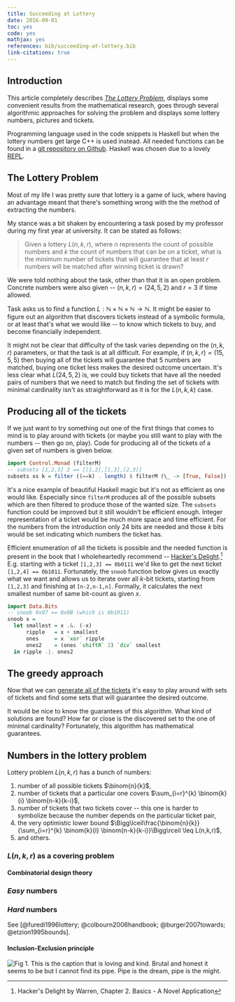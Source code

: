 ```yaml
---
title: Succeeding at Lottery
date: 2016-09-01
toc: yes
code: yes
mathjax: yes
references: bib/succeeding-at-lottery.bib
link-citations: true
---
```


## Introduction

This article completely describes [*The Lottery Problem*](#the-lottery-problem),
displays some convenient results from the mathematical research, goes through
several algorithmic approaches for solving the problem and displays some lottery
numbers, pictures and tickets.

Programming language used in the code snippets is Haskell but when the lottery
numbers get large C++ is used instead. All needed functions can be found in a
[git repository on Github](https://github.com/vjeranc/lottery). Haskell was
chosen due to a lovely
[REPL](https://en.wikipedia.org/wiki/Read%E2%80%93eval%E2%80%93print_loop).

## The Lottery Problem

Most of my life I was pretty sure that lottery is a game of luck, where having
an advantage meant that there's something wrong with the the method of
extracting the numbers.

My stance was a bit shaken by encountering a task posed by my professor during
my first year at university. It can be stated as follows:

> Given a lottery $L(n, k, r)$, where $n$ represents the count of possible
> numbers and $k$ the count of numbers that can be on a ticket, what is the
> minimum number of tickets that will guarantee that at least $r$ numbers will
> be matched after winning ticket is drawn?

We were told nothing about the task, other than that it is an open problem.
Concrete numbers were also given -- $(n, k, r) = (24, 5, 2)$ and $r=3$ if time
allowed.

Task asks us to find a function
$L : \mathbb{N}\times \mathbb{N}\times \mathbb{N} \rightarrow \mathbb{N}$. It
might be easier to figure out an algorithm that discovers tickets instead of a
symbolic formula, or at least that's what we would like -- to know which
tickets to buy, and become financially independent.

It might not be clear that difficulty of the task varies depending on the
$(n, k, r)$ parameters, or that the task is at all difficult. For example, if
$(n, k, r) = (15, 5, 5)$ then buying all of the tickets will guarantee that $5$
numbers are matched, buying one ticket less makes the desired outcome
uncertain. It's less clear what $L(24, 5, 2)$ is, we could buy tickets that
have all the needed pairs of numbers that we need to match but finding the set
of tickets with minimal cardinality isn't as straightforward as it is for the
$L(n, k, k)$ case.

## Producing all of the tickets

If we just want to try something out one of the first things that comes to mind
is to play around with tickets (or maybe you still want to play with the numbers
-- then go on, play). Code for producing all of the tickets of a given set of
numbers is given below.

```haskell
import Control.Monad (filterM)
-- subsets [1,2,3] 2 == [[1,2],[1,3],[2,3]]
subsets xs k = filter ((==k) . length) $ filterM (\_ -> [True, False]) xs
```

It's a nice example of beautiful Haskell magic but it's not as efficient as one
would like. Especially since `filterM` produces all of the possible subsets
which are then filtered to produce those of the wanted size. The `subsets`
function could be improved but it still wouldn't be efficient enough. Integer
representation of a ticket would be much more space and time efficient. For the
numbers from the introduction only 24 bits are needed and those $k$ bits would
be set indicating which numbers the ticket has.

Efficient enumeration of all the tickets is possible and the needed function is
present in the book that I wholeheartedly recommend -- [Hacker's
Delight](http://www.hackersdelight.org/).[^1] E.g. starting with a ticket
`[1,2,3] == 0b0111` we'd like to get the next ticket `[1,2,4] == 0b1011`.
Fortunately, the `snoob` function below gives us exactly what we want and allows
us to iterate over all $k$-bit tickets, starting from `[1,2,3]` and finishing at
`[n-2,n-1,n]`. Formally, it calculates the next smallest number of same
bit-count as given $x$.

```haskell
import Data.Bits
-- snoob 0x07 == 0x0B (which is 0b1011)
snoob x =
  let smallest = x .&. (-x)
      ripple   = x + smallest
      ones     = x `xor` ripple
      ones2    = (ones `shiftR` 2) `div` smallest
  in ripple .|. ones2
```

## The greedy approach

Now that we can [generate all of the tickets](#producing-all-of-the-tickets)
it's easy to play around with sets of tickets and find some sets that will
guarantee the desired outcome.

It would be nice to know the guarantees of this algorithm. What kind of
solutions are found? How far or close is the discovered set to the one of
minimal cardinality? Fortunately, this algorithm has mathematical guarantees.

## Numbers in the lottery problem

Lottery problem $L(n,k,r)$ has a bunch of numbers:

1. number of all possible tickets $\binom{n}{k}$,
2. number of tickets that a particular one covers $\sum_{i=r}^{k} \binom{k}{i}
\binom{n-k}{k-i}$,
3. number of tickets that two tickets cover -- this one is harder to symbolize
because the number depends on the particular ticket pair,
4. the very optimistic lower bound
$\Bigg\lceil\frac{\binom{n}{k}}{\sum_{i=r}^{k}
  \binom{k}{i} \binom{n-k}{k-i}}\Bigg\rceil \leq L(n,k,r)$,
5. and others.

### $L(n,k,r)$ as a covering problem

#### Combinatorial design theory

### *Easy* numbers

### *Hard* numbers

See [@furedi1996lottery; @colbourn2006handbook; @burger2007towards;
@etzion1995bounds].

#### Inclusion-Exclusion principle




![Fig 1. This is the caption that is loving and kind. Brutal and honest it
seems to be but I cannot find its pipe. Pipe is the dream, pipe is the
might.](/images/haskell-logo.png)

[^1]: Hacker's Delight by Warren, Chapter 2. Basics - A Novel Application
[^2]: <https://hackage.haskell.org/package/FixedPoint-simple-0.6.1>
